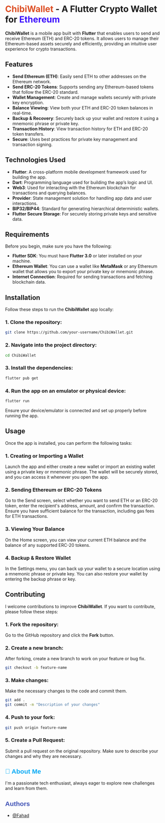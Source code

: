 # <span style="color: #dd4f25;">ChibiWallet</span> - A Flutter Crypto Wallet for <span style="color: #3c0dfe;">Ethereum</span>

**ChibiWallet** is a mobile app built with **Flutter** that enables users to send and receive Ethereum (ETH) and ERC-20 tokens. It allows users to manage their Ethereum-based assets securely and efficiently, providing an intuitive user experience for crypto transactions.

## Features

- **Send Ethereum (ETH)**: Easily send ETH to other addresses on the Ethereum network.
- **Send ERC-20 Tokens**: Supports sending any Ethereum-based tokens that follow the ERC-20 standard.
- **Wallet Management**: Create and manage wallets securely with private key encryption.
- **Balance Viewing**: View both your ETH and ERC-20 token balances in real-time.
- **Backup & Recovery**: Securely back up your wallet and restore it using a mnemonic phrase or private key.
- **Transaction History**: View transaction history for ETH and ERC-20 token transfers.
- **Secure**: Uses best practices for private key management and transaction signing.

## Technologies Used

- **Flutter**: A cross-platform mobile development framework used for building the app.
- **Dart**: Programming language used for building the app’s logic and UI.
- **Web3**: Used for interacting with the Ethereum blockchain for transactions and querying balances.
- **Provider**: State management solution for handling app data and user interactions.
- **BIP32/BIP44**: Standard for generating hierarchical deterministic wallets.
- **Flutter Secure Storage**: For securely storing private keys and sensitive data.

## Requirements

Before you begin, make sure you have the following:

- **Flutter SDK**: You must have **Flutter 3.0** or later installed on your machine.
- **Ethereum Wallet**: You can use a wallet like **MetaMask** or any Ethereum wallet that allows you to export your private key or mnemonic phrase.
- **Internet Connection**: Required for sending transactions and fetching blockchain data.

## Installation

Follow these steps to run the **ChibiWallet** app locally:

### 1. Clone the repository:

```bash
git clone https://github.com/your-username/ChibiWallet.git
```
### 2. Navigate into the project directory:
```bash
cd ChibiWallet
```
### 3. Install the dependencies:
```bash
flutter pub get
```
### 4. Run the app on an emulator or physical device:
```bash
flutter run
```
Ensure your device/emulator is connected and set up properly before running the app.

## Usage
Once the app is installed, you can perform the following tasks:

### 1. Creating or Importing a Wallet
Launch the app and either create a new wallet or import an existing wallet using a private key or mnemonic phrase.
The wallet will be securely stored, and you can access it whenever you open the app.
### 2. Sending Ethereum or ERC-20 Tokens
Go to the Send screen, select whether you want to send ETH or an ERC-20 token, enter the recipient's address, amount, and confirm the transaction.
Ensure you have sufficient balance for the transaction, including gas fees for ETH transactions.
### 3. Viewing Your Balance
On the Home screen, you can view your current ETH balance and the balance of any supported ERC-20 tokens.
### 4. Backup & Restore Wallet
In the Settings menu, you can back up your wallet to a secure location using a mnemonic phrase or private key.
You can also restore your wallet by entering the backup phrase or key.

## Contributing
I welcome contributions to improve **ChibiWallet**. If you want to contribute, please follow these steps:

### 1. Fork the repository:
Go to the GitHub repository and click the **Fork** button.
### 2. Create a new branch:
After forking, create a new branch to work on your feature or bug fix.
```bash
git checkout -b feature-name
```
### 3. Make changes:
Make the necessary changes to the code and commit them.
```bash
git add .
git commit -m "Description of your changes"
```
### 4. Push to your fork:
```bash
git push origin feature-name
```
### 5. Create a Pull Request:
Submit a pull request on the original repository. Make sure to describe your changes and why they are necessary.

## <span style="color: #03A9F4; font-family: Arial, sans-serif;">🚀 About Me</span>
I'm a passionate tech enthusiast, always eager to explore new challenges and learn from them.

## <span style="color: #3F51B5; font-family: Arial, sans-serif;">Authors</span>
- [@Fahad](https://github.com/syedfahad7)
